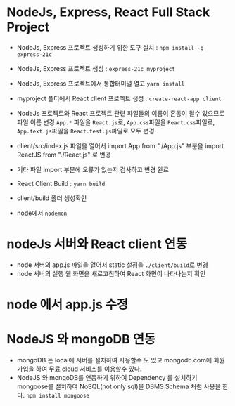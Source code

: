 # NodeJs, Express, React Full Stack Project

- NodeJs, Express 프로젝트 생성하기 위한 도구 설치 : `npm install -g express-21c`
- NodeJs, Express 프로젝트 생성 : `express-21c myproject`

- NodeJs, Express 프로젝트에서 통합터미널 열고 `yarn install`
- myproject 폴더에서 React client 프로젝트 생성 : `create-react-app client`

- NodeJs 프로젝트와 React 프로젝트 관련 파일들의 이름이 혼동이 될수 있으므로파일 이름 변경
  `App.*` 파일을 `React.js`로,
  `App.css`파일을 `React.css`파일로,
  `App.text.js`파일을 `React.test.js`파일로
  모두 변경
- client/src/index.js 파일을 열어서 import App from "./App.js" 부분을
  import ReactJS from "./React.js" 로 변경
- 기타 파일 import 부분에 오류가 있는지 검사하고 변경 완료
- React Client Build : `yarn build`
- client/build 폴더 생성확인
- node에서 `nodemon`

# nodeJs 서버와 React client 연동

- node 서버의 app.js 파일을 열어서 static 설정을 `./client/build`로 변경
- node 서버의 실행 웹 화면을 새로고침하여 React 화면이 나타나는지 확인

# node 에서 app.js 수정

# NodeJS 와 mongoDB 연동

- mongoDB 는 local에 서버를 설치하여 사용할수 도 있고 mongodb.com에
  회원가입을 하여 무료 cloud 서비스를 이용할수 있다.
- NodeJS 와 mongoDB를 연동하기 위하여 Dependency 를 설치하기
  mongoose를 설치하여 NoSQL(not only sql)을 DBMS Schema 처럼 사용을 한다.
  `npm install mongoose`
